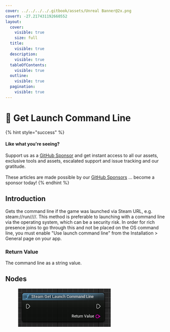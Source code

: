 ```yaml
---
cover: ../../../../.gitbook/assets/Unreal Banner@2x.png
coverY: -27.217431192660552
layout:
  cover:
    visible: true
    size: full
  title:
    visible: true
  description:
    visible: true
  tableOfContents:
    visible: true
  outline:
    visible: true
  pagination:
    visible: true
---
```


# 🔵 Get Launch Command Line

{% hint style="success" %}
#### Like what you're seeing?

Support us as a [GitHub Sponsor](../../../../become-a-sponsor/) and get instant access to all our assets, exclusive tools and assets, escalated support and issue tracking and our gratitude.\
\
These articles are made possible by our [GitHub Sponsors](../../../../become-a-sponsor/) ... become a sponsor today!
{% endhint %}

## Introduction

Gets the command line if the game was launched via Steam URL, e.g. steam://run////. This method is preferable to launching with a command line via the operating system, which can be a security risk. In order for rich presence joins to go through this and not be placed on the OS command line, you must enable "Use launch command line" from the Installation > General page on your app.

### Return Value

The command line as a string value.

## Nodes

<figure><img src="../../../../.gitbook/assets/image (732).png" alt=""><figcaption></figcaption></figure>
